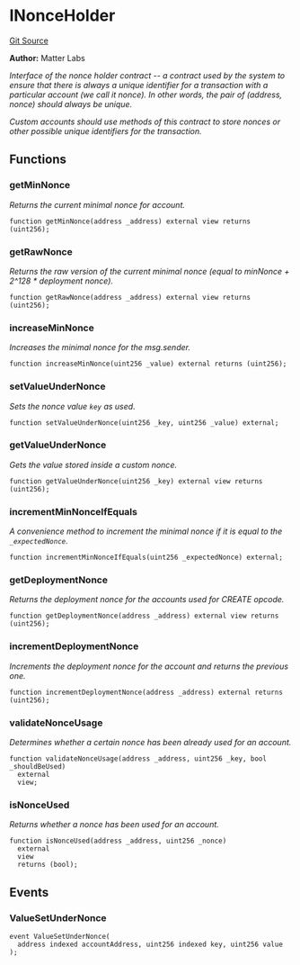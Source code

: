 # INonceHolder
[Git Source](https://github.com/matter-labs/zksync-contracts/blob/c6e73735b89a4b474234f6471e326125c9069f15/contracts/system-contracts/interfaces/INonceHolder.sol)

**Author:**
Matter Labs

*Interface of the nonce holder contract -- a contract used by the system to ensure
that there is always a unique identifier for a transaction with a particular account (we call it nonce).
In other words, the pair of (address, nonce) should always be unique.*

*Custom accounts should use methods of this contract to store nonces or other possible unique identifiers
for the transaction.*


## Functions
### getMinNonce

*Returns the current minimal nonce for account.*


```solidity
function getMinNonce(address _address) external view returns (uint256);
```

### getRawNonce

*Returns the raw version of the current minimal nonce
(equal to minNonce + 2^128 * deployment nonce).*


```solidity
function getRawNonce(address _address) external view returns (uint256);
```

### increaseMinNonce

*Increases the minimal nonce for the msg.sender.*


```solidity
function increaseMinNonce(uint256 _value) external returns (uint256);
```

### setValueUnderNonce

*Sets the nonce value `key` as used.*


```solidity
function setValueUnderNonce(uint256 _key, uint256 _value) external;
```

### getValueUnderNonce

*Gets the value stored inside a custom nonce.*


```solidity
function getValueUnderNonce(uint256 _key) external view returns (uint256);
```

### incrementMinNonceIfEquals

*A convenience method to increment the minimal nonce if it is equal
to the `_expectedNonce`.*


```solidity
function incrementMinNonceIfEquals(uint256 _expectedNonce) external;
```

### getDeploymentNonce

*Returns the deployment nonce for the accounts used for CREATE opcode.*


```solidity
function getDeploymentNonce(address _address) external view returns (uint256);
```

### incrementDeploymentNonce

*Increments the deployment nonce for the account and returns the previous one.*


```solidity
function incrementDeploymentNonce(address _address) external returns (uint256);
```

### validateNonceUsage

*Determines whether a certain nonce has been already used for an account.*


```solidity
function validateNonceUsage(address _address, uint256 _key, bool _shouldBeUsed)
  external
  view;
```

### isNonceUsed

*Returns whether a nonce has been used for an account.*


```solidity
function isNonceUsed(address _address, uint256 _nonce)
  external
  view
  returns (bool);
```

## Events
### ValueSetUnderNonce

```solidity
event ValueSetUnderNonce(
  address indexed accountAddress, uint256 indexed key, uint256 value
);
```

